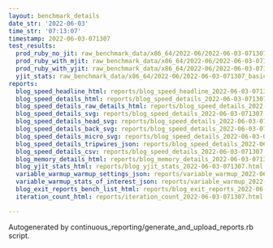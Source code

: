 ```yaml
---
layout: benchmark_details
date_str: '2022-06-03'
time_str: '07:13:07'
timestamp: 2022-06-03-071307
test_results:
  prod_ruby_no_jit: raw_benchmark_data/x86_64/2022-06/2022-06-03-071307_basic_benchmark_prod_ruby_no_jit.json
  prod_ruby_with_mjit: raw_benchmark_data/x86_64/2022-06/2022-06-03-071307_basic_benchmark_prod_ruby_with_mjit.json
  prod_ruby_with_yjit: raw_benchmark_data/x86_64/2022-06/2022-06-03-071307_basic_benchmark_prod_ruby_with_yjit.json
  yjit_stats: raw_benchmark_data/x86_64/2022-06/2022-06-03-071307_basic_benchmark_yjit_stats.json
reports:
  blog_speed_headline_html: reports/blog_speed_headline_2022-06-03-071307.html
  blog_speed_details_html: reports/blog_speed_details_2022-06-03-071307.html
  blog_speed_details_raw_details_html: reports/blog_speed_details_2022-06-03-071307.raw_details.html
  blog_speed_details_svg: reports/blog_speed_details_2022-06-03-071307.svg
  blog_speed_details_head_svg: reports/blog_speed_details_2022-06-03-071307.head.svg
  blog_speed_details_back_svg: reports/blog_speed_details_2022-06-03-071307.back.svg
  blog_speed_details_micro_svg: reports/blog_speed_details_2022-06-03-071307.micro.svg
  blog_speed_details_tripwires_json: reports/blog_speed_details_2022-06-03-071307.tripwires.json
  blog_speed_details_csv: reports/blog_speed_details_2022-06-03-071307.csv
  blog_memory_details_html: reports/blog_memory_details_2022-06-03-071307.html
  blog_yjit_stats_html: reports/blog_yjit_stats_2022-06-03-071307.html
  variable_warmup_warmup_settings_json: reports/variable_warmup_2022-06-03-071307.warmup_settings.json
  variable_warmup_stats_of_interest_json: reports/variable_warmup_2022-06-03-071307.stats_of_interest.json
  blog_exit_reports_bench_list_html: reports/blog_exit_reports_2022-06-03-071307.bench_list.html
  iteration_count_html: reports/iteration_count_2022-06-03-071307.html

---
```

Autogenerated by continuous_reporting/generate_and_upload_reports.rb script.
